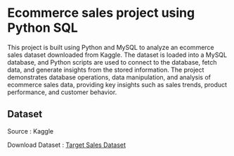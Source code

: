 # Ecommerce sales project using Python SQL

This project is built using Python and MySQL to analyze an ecommerce sales dataset downloaded from Kaggle.
The dataset is loaded into a MySQL database, and Python scripts are used to connect to the database, fetch data, and generate insights from the stored information.
The project demonstrates database operations, data manipulation, and analysis of ecommerce sales data, providing key insights such as sales trends, product performance, and customer behavior.


## Dataset
Source : Kaggle

Download Dataset : [Target Sales Dataset](https://www.kaggle.com/datasets/devarajv88/target-dataset?select=products.csv)
